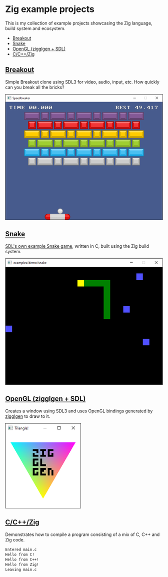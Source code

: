 <!--
© 2024 Carl Åstholm
SPDX-License-Identifier: MIT
-->

# Zig example projects

This is my collection of example projects showcasing the Zig language, build system and ecosystem.

- [Breakout](#breakout)
- [Snake](#snake)
- [OpenGL (zigglgen + SDL)](#opengl-zigglgen--sdl)
- [C/C++/Zig](#cczig)

## [Breakout](breakout)

Simple Breakout clone using SDL3 for video, audio, input, etc. How quickly can you break all the bricks?

![Preview](breakout/preview.gif)

## [Snake](snake)

[SDL's own example Snake game](https://examples.libsdl.org/SDL3/demo/01-snake/), written in C, built using the Zig build system.

![Preview](snake/preview.gif)

## [OpenGL (zigglgen + SDL)](opengl-sdl)

Creates a window using SDL3 and uses OpenGL bindings generated by [zigglgen](https://github.com/castholm/zigglgen) to draw to it.

![Preview](opengl-sdl/preview.png)

## [C/C++/Zig](c-cpp-zig)

Demonstrates how to compile a program consisting of a mix of C, C++ and Zig code.

```
Entered main.c
Hello from C!
Hello from C++!
Hello from Zig!
Leaving main.c
```
